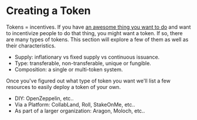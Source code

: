 # Creating a Token

Tokens = incentives. If you have [an awesome thing you want to do](start-with-why.md) and want to incentivize people to do that thing, you might want a token. If so, there are many types of tokens. This section will explore a few of them as well as their characteristics.

- Supply: inflationary vs fixed supply vs continuous issuance.
- Type: transferable, non-transferable, unique or fungible.
- Composition: a single or multi-token system.

Once you've figured out what type of token you want we'll list a few resources to easily deploy a token of your own.

- DIY: OpenZeppelin, etc..
- Via a Platform: CollabLand, Roll, StakeOnMe, etc..
- As part of a larger organization: Aragon, Moloch, etc..
